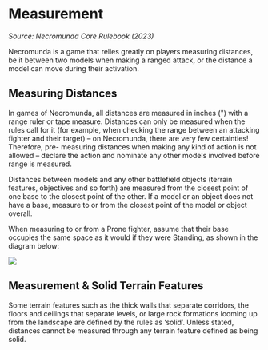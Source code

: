 # Measurement

_Source: Necromunda Core Rulebook (2023)_

Necromunda is a game that relies greatly on players
measuring distances, be it between two models when
making a ranged attack, or the distance a model can
move during their activation.

## Measuring Distances

In games of Necromunda, all distances are measured
in inches (") with a range ruler or tape measure. Distances can only be measured when the rules call
for it (for example, when checking the range between
an attacking fighter and their target) – on Necromunda, there are very few certainties! Therefore, pre- measuring distances when making any kind of action
is not allowed – declare the action and nominate any
other models involved before range is measured.

Distances between models and any other battlefield
objects (terrain features, objectives and so forth) are
measured from the closest point of one base to the
closest point of the other. If a model or an object does
not have a base, measure to or from the closest point
of the model or object overall.

When measuring to or from a Prone fighter, assume
that their base occupies the same space as it would if
they were Standing, as shown in the diagram below:

![](measurement.jpg)

## Measurement & Solid Terrain Features

Some terrain features such as the thick walls that
separate corridors, the floors and ceilings that
separate levels, or large rock formations looming up
from the landscape are defined by the rules as ‘solid’. Unless stated, distances cannot be measured through
any terrain feature defined as being solid.
